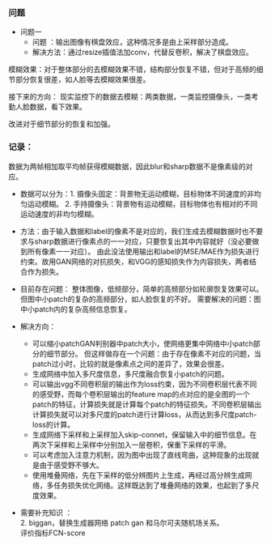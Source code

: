 

###  问题    
- 问题一  
  - 问题 ：输出图像有棋盘效应，这种情况多是由上采样部分造成。  
  - 解决方法：通过resize插值法加conv，代替反卷积，解决了棋盘效应。  

模糊效果：对于整体部分的去模糊效果不错，结构部分恢复不错，但对于高频的细节部分恢复很差，如人脸等去模糊效果很差。


接下来的方向：
现实监控下的数据去模糊：两类数据，一类监控摄像头，一类考勤人脸数据，看下效果。
  

改进对于细节部分的恢复和加强。



### 记录：  
数据为两帧相加取平均帧获得模糊数据，因此blur和sharp数据不是像素级的对应。  
- 数据可以分为：1. 摄像头固定：背景物无运动模糊，目标物体不同速度的非均匀运动模糊。 2. 手持摄像头：背景物有运动模糊，目标物体也有相对的不同运动速度的非均匀模糊。  

- 方法：由于输入数据和label的像素不是对应的，我们生成去模糊数据时也不要求与sharp数据进行像素点的一一对应，只要恢复出其中内容就好（没必要做到所有像素一一对应）。  由此没法使用输出和label的MSE/MAE作为损失进行约束。故用GAN网络的对抗损失，和VGG的感知损失作为内容损失，两者结合作为损失。  

- 目前存在问题： 整体图像，低频部分，简单的高频部分如轮廓恢复效果可以。但图中小patch的复杂的高频部分，如人脸恢复的不好。 需要解决的问题：图中小patch内的复杂高频信息恢复。  

- 解决方向：
	- 可以缩小patchGAN判别器中patch大小，使网络更集中网络中小patch部分的细节部分。 但这样做存在一个问题：由于存在像素不对应的问题，当patch过小时，比较的就是像素点之间的差异了，效果会很差。  
	- 生成网络中加入多尺度信息，多尺度融合恢复小patch的问题。
	- 可以输出vgg不同卷积层的输出作为loss约束，因为不同卷积层代表不同的感受野，而每个卷积层输出的feature map的点对应的是全图的一个patch的特征，计算损失就是计算每个patch的特征损失。不同卷积层输出计算损失就可以对多尺度的patch进行计算loss，从而达到多尺度patch-loss的计算。
	- 生成网络下采样和上采样加入skip-connet，保留输入中的细节信息。在两次下采样和上采样中分别加入一层卷积，保重下采样的平滑。  
	- 可以考虑加入注意力机制，因为图中出现了直线弯曲，这种现象的出现就是由于感受野不够大。
	- 使用堆叠网络，先在下采样的低分辨图片上生成，再经过高分辨生成网络，多任务损失优化网络。这样既达到了堆叠网络的效果，也起到了多尺度效果。
- 需要补充知识 ：  
  2. biggan，替换生成器网络
	patch gan 和马尔可夫随机场关系。   
	评价指标FCN-score
<!--stackedit_data:
eyJoaXN0b3J5IjpbNTIxNjcyMjIzLDEzNjgyMjM0MzAsMjEyNT
c0ODMxOSwxMjc2ODIyMTkwLDE5NDAwNDA4MzMsMTM5NDE5NDM5
MSwxMjQyNjE0Nzg5LC01NTY0MjYzMTksNzYyMTc2NDcxLC05ND
czMjY0NzldfQ==
-->